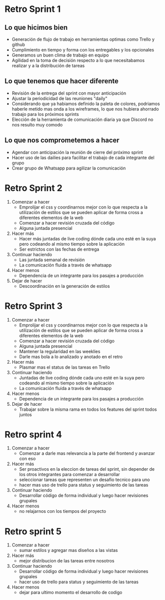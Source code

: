 # Retro Sprint 1

## Lo que hicimos bien
- Generación de flujo de trabajo en herramientas optimas como Trello y github
- Cumplimiento en tiempo y forma con los entregables y los opcionales
- Generamos un buen clima de trabajo en equipo
- Agilidad en la toma de decisión respecto a lo que necesitabamos realizar y a la distribución de tareas

## Lo que tenemos que hacer diferente
- Revisión de la entrega del sprint con mayor anticipación
- Ajustar la periodicidad de las reuniones "daily"
- Considerando que ya habiamos definido la paleta de colores, podriamos haberle metido mas onda a los wireframes, lo que nos hubiera ahorrado trabajo para los próximos sprints
- Elección de la herramienta de comunicación diaria ya que Discord no nos resulto muy comodo

## Lo que nos comprometemos a hacer
- Agendar con anticipación la reunión de cierre del próximo sprint
- Hacer uso de las dailies para facilitar el trabajo de cada integrante del grupo
- Crear grupo de Whatsapp para agilizar la comunicación

# Retro Sprint 2
1. Comenzar a hacer
    - Emprolijar el css y coordinarnos mejor con lo que respecta a la utilización de estilos que se pueden aplicar de forma cross a diferentes elementos de la web
    - Comenzar a hacer revisión cruzada del código 
    - Alguna juntada presencial
2. Hacer más
    - Hacer más juntadas de live coding dónde cada uno esté en la suya pero codeando al mismo tiempo sobre la aplicación
    - Ser estrictos con las fechas de entrega
3. Continuar haciendo
    - Las juntada semanal de revisión
    - La comunicación fluida a través de whatsapp
4. Hacer menos
    - Dependencia de un integrante para los pasajes a producción
5. Dejar de hacer
    - Descoordinación en la generación de estilos


# Retro Sprint 3
1. Comenzar a hacer
    - Emprolijar el css y coordinarnos mejor con lo que respecta a la utilización de estilos que se pueden aplicar de forma cross a diferentes elementos de la web
    - Comenzar a hacer revisión cruzada del código 
    - Alguna juntada presencial
    - Mantener la regularidad en las weeklies
    - Darle mas bola a lo analizado y anotado en el retro
2. Hacer más
    - Plasmar mas el status de las tareas en Trello
3. Continuar haciendo
    - Juntadas de live coding dónde cada uno esté en la suya pero codeando al mismo tiempo sobre la aplicación
    - La comunicación fluida a través de whatsapp
4. Hacer menos
    - Dependencia de un integrante para los pasajes a producción
5. Dejar de hacer
    - Trabajar sobre la misma rama en todos los features del sprint todos juntos

# Retro sprint 4
1. Comenzar a hacer
    - Comenzar a darle mas relevancia a la parte del frontend y avanzar con eso
2. Hacer más
    - Ser proactivos en la eleccion de tareas del sprint, sin depender de los otros integrantes para comenzar a desarrollar
    - seleccionar tareas que representen un desafio tecnico para uno
    - hacer mas uso de trello para status y seguimiento de las tareas 
3. Continuar haciendo
    - Desarrollar código de forma individual y luego hacer revisiones grupales
4. Hacer menos
    - no relajarnos con los tiempos del proyecto

# Retro sprint 5
1. Comenzar a hacer
    - sumar estilos y agregar mas diseños a las vistas
2. Hacer más
    - mejor distribucion de las tareas entre nosotros
3. Continuar haciendo
    - Desarrollar código de forma individual y luego hacer revisiones grupales
    - hacer uso de trello para status y seguimiento de las tareas 
4. Hacer menos
    - dejar para ultimo momento el desarrollo de codigo